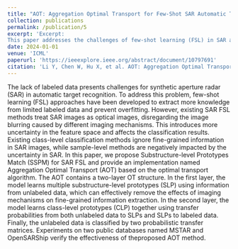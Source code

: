 ```yaml
---
title: "AOT: Aggregation Optimal Transport for Few-Shot SAR Automatic Target Recognition"
collection: publications
permalink: /publication/5
excerpt: 'Excerpt:
This paper addresses the challenges of few-shot learning (FSL) in SAR automatic target recognition caused by image blurring and data scarcity. It proposes Aggregation Optimal Transport (AOT), a two-layer method that extracts substructure-level prototypes (SLP) to handle fine-grained information and class-level prototypes (CLP) for classification. Experiments on MSTAR and OpenSARShip datasets validate its effectiveness.'
date: 2024-01-01
venue: 'ICML'
paperurl: 'https://ieeexplore.ieee.org/abstract/document/10797691'
citation: 'Li Y, Chen W, Hu X, et al. AOT: Aggregation Optimal Transport for Few-Shot SAR Automatic Target Recognition[J]. IEEE Transactions on Aerospace and Electronic Systems, 2024.'
---
```


The lack of labeled data presents challenges for synthetic aperture radar (SAR) in automatic target recognition. To address this problem, few-shot learning (FSL) approaches have been developed to extract more knowledge from limited labeled data and prevent overfitting. However, existing SAR FSL methods treat SAR images as optical images, disregarding the image blurring caused by different imaging mechanisms. This introduces more uncertainty in the feature space and affects the classification results. Existing class-level classification methods ignore fine-grained information in SAR images, while sample-level methods are negatively impacted by the uncertainty in SAR. In this paper, we propose Substructure-level Prototypes Match (SSPM) for SAR FSL and provide an implementation named Aggregation Optimal Transport (AOT) based on the optimal transport algorithm. The AOT contains a two-layer OT structure. In the first layer, the model learns multiple substructure-level prototypes (SLP) using information from unlabeled data, which can effectively remove the effects of imaging mechanisms on fine-grained information extraction. In the second layer, the model learns class-level prototypes (CLP) together using transfer probabilities from both unlabeled data to SLPs and SLPs to labeled data. Finally, the unlabeled data is classified by two probabilistic transfer matrices. Experiments on two public databases named MSTAR and OpenSARShip verify the effectiveness of theproposed AOT method.
